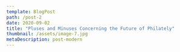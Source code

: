 ```yaml
---
template: BlogPost
path: /post-2
date: 2020-09-02
title: "Pluses and Minuses Concerning the Future of Philately"
thumbnail: /assets/image-7.jpg
metaDescription: post-modern
---
```

